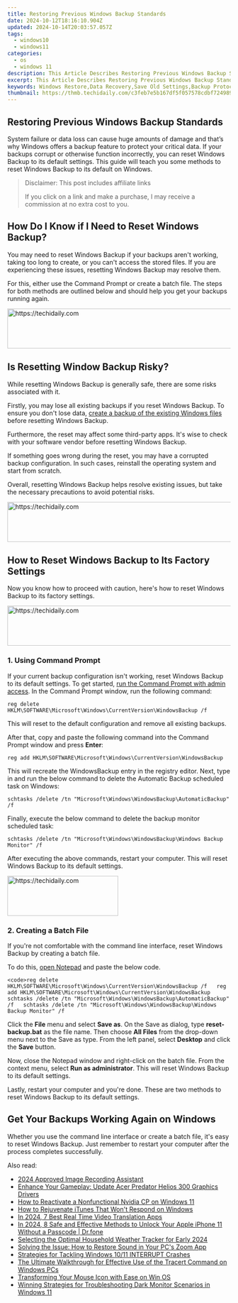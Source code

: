 ```yaml
---
title: Restoring Previous Windows Backup Standards
date: 2024-10-12T18:16:10.904Z
updated: 2024-10-14T20:03:57.057Z
tags:
  - windows10
  - windows11
categories:
  - os
  - windows 11
description: This Article Describes Restoring Previous Windows Backup Standards
excerpt: This Article Describes Restoring Previous Windows Backup Standards
keywords: Windows Restore,Data Recovery,Save Old Settings,Backup Protocols,System Reinstate,Standard Revival,Backup Standards Fix
thumbnail: https://thmb.techidaily.com/c3feb7e5b167df5f057578cdbf724989b5f25148052cd8949359804b1109e7ca.png
---
```


## Restoring Previous Windows Backup Standards

 System failure or data loss can cause huge amounts of damage and that’s why Windows offers a backup feature to protect your critical data. If your backups corrupt or otherwise function incorrectly, you can reset Windows Backup to its default settings. This guide will teach you some methods to reset Windows Backup to its default on Windows.

>  Disclaimer: This post includes affiliate links
>
>  If you click on a link and make a purchase, I may receive a commission at no extra cost to you.
>

## How Do I Know if I Need to Reset Windows Backup?

 You may need to reset Windows Backup if your backups aren't working, taking too long to create, or you can't access the stored files. If you are experiencing these issues, resetting Windows Backup may resolve them.

 For this, either use the Command Prompt or create a batch file. The steps for both methods are outlined below and should help you get your backups running again.

<!-- affiliate ads begin -->
<a href="https://aligracehair.sjv.io/c/5597632/1902294/19272" target="_top" id="1902294">
  <img src="//a.impactradius-go.com/display-ad/19272-1902294" border="0" alt="https://techidaily.com" width="728" height="90"/>
</a>
<img height="0" width="0" src="https://aligracehair.sjv.io/i/5597632/1902294/19272" style="position:absolute;visibility:hidden;" border="0" />
<!-- affiliate ads end -->

## Is Resetting Window Backup Risky?

 While resetting Windows Backup is generally safe, there are some risks associated with it.

 Firstly, you may lose all existing backups if you reset Windows Backup. To ensure you don't lose data, [create a backup of the existing Windows files](https://www.makeuseof.com/tag/backup-windows-files-folders/) before resetting Windows Backup.

 Furthermore, the reset may affect some third-party apps. It's wise to check with your software vendor before resetting Windows Backup.

 If something goes wrong during the reset, you may have a corrupted backup configuration. In such cases, reinstall the operating system and start from scratch.

 Overall, resetting Windows Backup helps resolve existing issues, but take the necessary precautions to avoid potential risks.

<!-- affiliate ads begin -->
<a href="https://ephamedtechinc.pxf.io/c/5597632/2136616/26400" target="_top" id="2136616">
  <img src="//a.impactradius-go.com/display-ad/26400-2136616" border="0" alt="https://techidaily.com" width="728" height="90"/>
</a>
<img height="0" width="0" src="https://ephamedtechinc.pxf.io/i/5597632/2136616/26400" style="position:absolute;visibility:hidden;" border="0" />
<!-- affiliate ads end -->

## How to Reset Windows Backup to Its Factory Settings

 Now you know how to proceed with caution, here's how to reset Windows Backup to its factory settings.

<!-- affiliate ads begin -->
<a href="https://appsumo.8odi.net/c/5597632/2105870/7443" target="_top" id="2105870">
  <img src="//a.impactradius-go.com/display-ad/7443-2105870" border="0" alt="https://techidaily.com" width="728" height="90"/>
</a>
<img height="0" width="0" src="https://appsumo.8odi.net/i/5597632/2105870/7443" style="position:absolute;visibility:hidden;" border="0" />
<!-- affiliate ads end -->

### 1\. Using Command Prompt

 If your current backup configuration isn't working, reset Windows Backup to its default settings. To get started, [run the Command Prompt with admin access](https://www.makeuseof.com/windows-run-command-prompt-admin/). In the Command Prompt window, run the following command:

`reg delete HKLM\SOFTWARE\Microsoft\Windows\CurrentVersion\WindowsBackup /f`

 This will reset to the default configuration and remove all existing backups.

 After that, copy and paste the following command into the Command Prompt window and press **Enter**:

`reg add HKLM\SOFTWARE\Microsoft\Windows\CurrentVersion\WindowsBackup`

 This will recreate the WindowsBackup entry in the registry editor. Next, type in and run the below command to delete the Automatic Backup scheduled task on Windows:

`schtasks /delete /tn "Microsoft\Windows\WindowsBackup\AutomaticBackup" /f`

 Finally, execute the below command to delete the backup monitor scheduled task:

`schtasks /delete /tn "Microsoft\Windows\WindowsBackup\Windows Backup Monitor" /f`

 After executing the above commands, restart your computer. This will reset Windows Backup to its default settings.

<!-- affiliate ads begin -->
<a href="https://bluettius.sjv.io/c/5597632/2139108/17108" target="_top" id="2139108">
  <img src="//a.impactradius-go.com/display-ad/17108-2139108" border="0" alt="https://techidaily.com" width="250" height="90"/>
</a>
<img height="0" width="0" src="https://bluettius.sjv.io/i/5597632/2139108/17108" style="position:absolute;visibility:hidden;" border="0" />
<!-- affiliate ads end -->

### 2\. Creating a Batch File

 If you're not comfortable with the command line interface, reset Windows Backup by creating a batch file.

 To do this, [open Notepad](https://www.makeuseof.com/windows-11-open-notepad/) and paste the below code.

`<code>reg delete HKLM\SOFTWARE\Microsoft\Windows\CurrentVersion\WindowsBackup /f  
reg add HKLM\SOFTWARE\Microsoft\Windows\CurrentVersion\WindowsBackup  
schtasks /delete /tn "Microsoft\Windows\WindowsBackup\AutomaticBackup" /f  
schtasks /delete /tn "Microsoft\Windows\WindowsBackup\Windows Backup Monitor" /f`

 Click the **File** menu and select **Save as**. On the Save as dialog, type **reset-backup.bat** as the file name. Then choose **All Files** from the drop-down menu next to the Save as type. From the left panel, select **Desktop** and click the **Save** button.

 Now, close the Notepad window and right-click on the batch file. From the context menu, select **Run as administrator**. This will reset Windows Backup to its default settings.

 Lastly, restart your computer and you're done. These are two methods to reset Windows Backup to its default settings.

## Get Your Backups Working Again on Windows

 Whether you use the command line interface or create a batch file, it's easy to reset Windows Backup. Just remember to restart your computer after the process completes successfully.

<ins class="adsbygoogle"
      style="display:block"
      data-ad-client="ca-pub-7571918770474297"
      data-ad-slot="8358498916"
      data-ad-format="auto"
      data-full-width-responsive="true"></ins>
    

<span class="atpl-alsoreadstyle">Also read:</span>
<div><ul>
<li><a href="https://screen-mirroring-recording.techidaily.com/2024-approved-image-recording-assistant/"><u>2024 Approved Image Recording Assistant</u></a></li>
<li><a href="https://hardware-updates.techidaily.com/enhance-your-gameplay-update-acer-predator-helios-300-graphics-drivers/"><u>Enhance Your Gameplay: Update Acer Predator Helios 300 Graphics Drivers</u></a></li>
<li><a href="https://win11-tips.techidaily.com/how-to-reactivate-a-nonfunctional-nvidia-cp-on-windows-11/"><u>How to Reactivate a Nonfunctional Nvidia CP on Windows 11</u></a></li>
<li><a href="https://win11-tips.techidaily.com/how-to-rejuvenate-itunes-that-wont-respond-on-windows/"><u>How to Rejuvenate iTunes That Won't Respond on Windows</u></a></li>
<li><a href="https://ai-video-translation.techidaily.com/in-2024-7-best-real-time-video-translation-apps/"><u>In 2024, 7 Best Real Time Video Translation Apps</u></a></li>
<li><a href="https://iphone-unlock.techidaily.com/in-2024-8-safe-and-effective-methods-to-unlock-your-apple-iphone-11-without-a-passcode-drfone-by-drfone-ios/"><u>In 2024, 8 Safe and Effective Methods to Unlock Your Apple iPhone 11 Without a Passcode | Dr.fone</u></a></li>
<li><a href="https://buynow-info.techidaily.com/selecting-the-optimal-household-weather-tracker-for-early-2024/"><u>Selecting the Optimal Household Weather Tracker for Early 2024</u></a></li>
<li><a href="https://sound-issues.techidaily.com/solving-the-issue-how-to-restore-sound-in-your-pcs-zoom-app/"><u>Solving the Issue: How to Restore Sound in Your PC's Zoom App</u></a></li>
<li><a href="https://win11-tips.techidaily.com/strategies-for-tackling-windows-1011-interrupt-crashes/"><u>Strategies for Tackling Windows 10/11 INTERRUPT Crashes</u></a></li>
<li><a href="https://tech-renaissance.techidaily.com/the-ultimate-walkthrough-for-effective-use-of-the-tracert-command-on-windows-pcs/"><u>The Ultimate Walkthrough for Effective Use of the Tracert Command on Windows PCs</u></a></li>
<li><a href="https://win11-tips.techidaily.com/transforming-your-mouse-icon-with-ease-on-win-os/"><u>Transforming Your Mouse Icon with Ease on Win OS</u></a></li>
<li><a href="https://tech-renaissance.techidaily.com/winning-strategies-for-troubleshooting-dark-monitor-scenarios-in-windows-11/"><u>Winning Strategies for Troubleshooting Dark Monitor Scenarios in Windows 11</u></a></li>
</ul></div>

